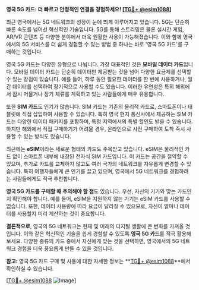 **영국 5G 카드: 더 빠르고 안정적인 연결을 경험하세요! [[TG💪+ @esim1088](https://t.me/s/esim1088)]**

최근 영국에서는 5G 네트워크의 성장이 눈에 띄게 이루어지고 있습니다. 5G는 단순히 빠른 속도를 넘어선 혁신적인 기술입니다. 5G를 통해 스트리밍은 물론 실시간 게임, AR/VR 콘텐츠 등 다양한 분야에서 더욱 원활한 사용이 가능해졌습니다. 이와 함께 영국에서의 5G 서비스를 더 쉽게 경험할 수 있는 방법 중 하나는 바로 '영국 5G 카드'를 구매하는 것입니다.

영국 5G 카드는 다양한 유형으로 나뉩니다. 가장 대표적인 것은 **모바일 데이터 카드**입니다. 모바일 데이터 카드는 단순히 데이터만 제공받는 것을 넘어 다양한 요금제를 선택할 수 있는 장점이 있습니다. 예를 들어, 하루 동안 필요한 데이터를 한 번에 사용하거나, 월간 데이터를 선택하여 장기적으로 사용할 수도 있습니다. 이러한 유연성은 특히 해외에서 잠시 머물거나 장기 체류를 계획하고 있는 사람들에게 매우 유용합니다.

또한 **SIM 카드**도 인기가 많습니다. SIM 카드는 기존의 물리적 카드로, 스마트폰이나 태블릿에 직접 삽입하여 사용할 수 있습니다. 특히 영국 현지 통신사에서 제공하는 SIM 카드는 다양한 데이터 패키지를 포함하며, 특정 지역에서의 특별 할인도 받을 수 있습니다. 하지만 해외에서 직접 구매하기가 어려울 경우, 온라인으로 사전 구매하여 도착 즉시 사용할 수 있는 방식도 있습니다.

최근에는 **eSIM**이라는 새로운 형태의 카드도 주목받고 있습니다. eSIM은 물리적인 카드 없이 스마트폰 내부에 내장된 전자식 SIM 카드입니다. 이 카드는 공간을 절약할 수 있으며, 추가로 카드를 교체하지 않고도 여러 국가의 네트워크를 자유롭게 변경할 수 있습니다. 특히 여행자들에게 큰 인기를 끌고 있으며, 영국에서 5G 네트워크를 경험하려는 사람들에게도 적극 추천합니다.

**영국 5G 카드를 구매할 때 주의해야 할 점**도 있습니다. 우선, 자신의 기기와 맞는 카드인지 확인해야 합니다. 예를 들어, eSIM을 지원하지 않는 기기는 eSIM 카드를 사용할 수 없습니다. 또한, 데이터 사용량에 따라 요금이 달라질 수 있으므로, 자신이 얼마나 데이터를 사용할지 미리 계산하는 것이 중요합니다.

**결론적으로**, 영국의 5G 네트워크는 현재 및 미래의 디지털 생활에 큰 변화를 가져올 것입니다. 이와 같은 혁신적인 기술을 쉽게 경험할 수 있도록 **영국 5G 카드**를 적극 활용해보세요. 다양한 종류의 카드 중에서 자신에게 맞는 것을 선택하면, 영국에서의 5G 네트워크 경험을 더욱 풍요롭게 만들 수 있을 것입니다.

**참고:** 영국 5G 카드 구매 및 사용에 대한 자세한 정보는 **[TG💪+ @esim1088](https://t.me/s/esim1088)**에서 확인하실 수 있습니다.

[[TG💪+ @esim1088](https://t.me/s/esim1088) ![Image](https://i.postimg.cc/Y0z9fWf4/image.png)]